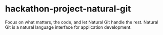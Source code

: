 # hackathon-project-natural-git
Focus on what matters, the code, and let Natural Git handle the rest. Natural Git is a natural language interface for application development.
